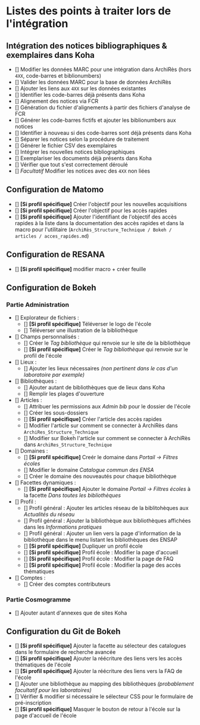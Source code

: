 # Listes des points à traiter lors de l'intégration

## Intégration des notices bibliographiques & exemplaires dans Koha

* [] Modifier les données MARC pour une intégration dans ArchiRès (hors `4XX`, code-barres et biblionumbers)
* [] Valider les données MARC pour la base de données ArchiRès
* [] Ajouter les liens aux `4XX` sur les données existantes
* [] Identifier les code-barres déjà présents dans Koha
* [] Alignement des notices via FCR
* [] Génération du fichier d'alignements à partir des fichiers d'analyse de FCR
* [] Générer les code-barres fictifs et ajouter les biblionumbers aux notices
* [] Identifier à nouveau si des code-barres sont déjà présents dans Koha
* [] Séparer les notices selon la procédure de traitement
* [] Générer le fichier CSV des exemplaires
* [] Intégrer les nouvelles notices bibliographiques
* [] Exemplariser les documents déjà présents dans Koha
* [] Vérifier que tout s'est correctement déroulé
* [] _Facultatif_ Modifier les notices avec des `4XX` non liées

## Configuration de Matomo

* [] __[Si profil spécifique]__ Créer l'objectif pour les nouvelles acquisitions
* [] __[Si profil spécifique]__ Créer l'objectif pour les accès rapides
* [] __[Si profil spécifique]__ Ajouter l'identifiant de l'objectif des accès rapides à la liste dans la documentation des accès rapides et dans la macro pour l'utilitaire (`ArchiRès_Structure_Technique / Bokeh / articles / acces_rapides.md`)

## Configuration de RESANA

* [] __[Si profil spécifique]__ modifier macro + créer feuille

## Configuration de Bokeh

### Partie Administration

* [] Explorateur de fichiers :
  * [] __[Si profil spécifique]__ Téléverser le logo de l'école
  * [] Téléverser une illustration de la bibliothèque
* [] Champs personnalisés :
  * [] Créer le _Tag bibliothèque_ qui renvoie sur le site de la bibliothèque
  * [] __[Si profil spécifique]__ Créer le _Tag bibliothèque_ qui renvoie sur le profil de l'école
* [] Lieux :
  * [] Ajouter les lieux nécessaires _(non pertinent dans le cas d'un laboratoire par exemple)_
* [] Bibliothèques :
  * [] Ajouter autant de bibliothèques que de lieux dans Koha
  * [] Remplir les plages d'ouverture
* [] Articles :
  * [] Attribuer les permissions aux _Admin bib_ pour le dossier de l'école
  * [] Créer les sous-dossiers
  * [] __[Si profil spécifique]__ Créer l'article des accès rapides
  * [] Modifier l'article sur comment se connecter à ArchiRès dans `ArchiRes_Structure_Technique`
  * [] Modifier sur Bokeh l'article sur comment se connecter à ArchiRès dans `ArchiRes_Structure_Technique`
* [] Domaines :
  * [] __[Si profil spécifique]__ Creér le domaine dans _Portail → Filtres écoles_
  * [] Modifier le domaine _Catalogue commun des ENSA_
  * [] Créer le domaine des nouveautés pour chaque bibliothèque
* [] Facettes dynamiques :
  * [] __[Si profil spécifique]__ Ajouter le domaine _Portail → Filtres écoles_ à la facette _Dans toutes les bibliothèques_
* [] Profil :
  * [] Profil général : Ajouter les articles réseau de la biblitohèques aux _Actualités du réseau_
  * [] Profil général : Ajouter la bibliothèque aux bibliothèques affichées dans les _Informations pratiques_
  * [] Profil général : Ajouter un lien vers la page d'information de la bibliothèque dans le menu listant les bibliothèques des ENSAP
  * [] __[Si profil spécifique]__ Dupliquer un profil école
  * [] __[Si profil spécifique]__ Profil école : Modifier la page d'accueil
  * [] __[Si profil spécifique]__ Profil école : Modifier la page de FAQ
  * [] __[Si profil spécifique]__ Profil école : Modifier la page des accès thématiques
* [] Comptes :
  * [] Créer des comptes contributeurs

### Partie Cosmogramme

* [] Ajouter autant d'annexes que de sites Koha

## Configuration du Git de Bokeh

* [] __[Si profil spécifique]__ Ajouter la facette au sélecteur des catalogues dans le formulaire de recherche avancée
* [] __[Si profil spécifique]__ Ajouter la réécriture des liens vers les accès thématiques de l'école
* [] __[Si profil spécifique]__ Ajouter la réécriture des liens vers la FAQ de l'école
* [] Ajouter une bibliothèque au mapping des bibliothèques _(probablement facultatif pour les laboratoires)_
* [] Vérifier & modifier si nécessaire le sélecteur CSS pour le formulaire de pré-inscription
* [] __[Si profil spécifique]__ Masquer le bouton de retour à l'école sur la page d'accueil de l'école
